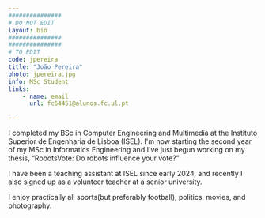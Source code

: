 ```yaml
---
###############
# DO NOT EDIT
layout: bio
###############
###############
# TO EDIT
code: jpereira
title: "João Pereira"
photo: jpereira.jpg
info: MSc Student
links:
    - name: email
      url: fc64451@alunos.fc.ul.pt

---
```


I completed my BSc in Computer Engineering and Multimedia at the Instituto Superior de Engenharia de Lisboa (ISEL).  I'm now starting the second year of my MSc in Informatics Engineering and I've just begun working on my thesis, “RobotsVote: Do robots influence your vote?”

I have been a teaching assistant at ISEL since early 2024, and recently I also signed up as a volunteer teacher at a senior university.

I enjoy practically all sports(but preferably football), politics, movies, and photography.

